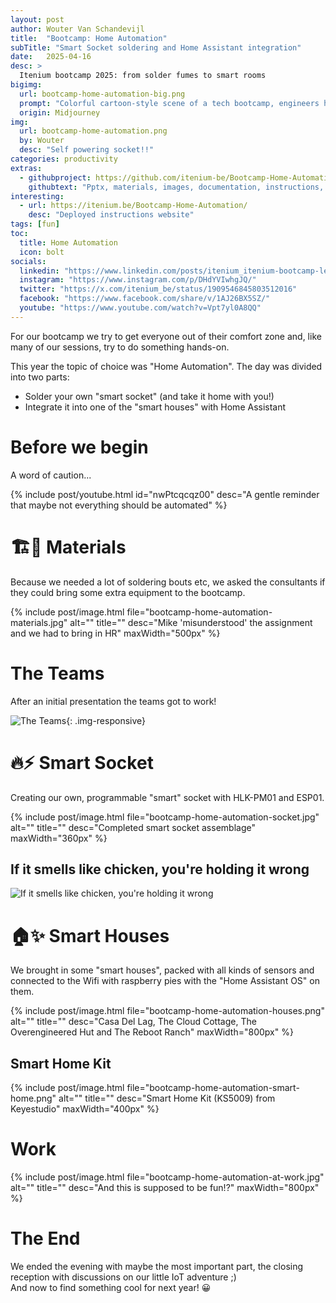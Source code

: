 ```yaml
---
layout: post
author: Wouter Van Schandevijl
title:  "Bootcamp: Home Automation"
subTitle: "Smart Socket soldering and Home Assistant integration"
date:   2025-04-16
desc: >
  Itenium bootcamp 2025: from solder fumes to smart rooms
bigimg:
  url: bootcamp-home-automation-big.png
  prompt: "Colorful cartoon-style scene of a tech bootcamp, engineers happily soldering a glowing smart socket, whimsical tools and gadget parts scattered around, smiling smart home with antenna and blinking lights in the background, exaggerated expressions, bold outlines, soft shading, fun and educational vibe, comic book aesthetic"
  origin: Midjourney
img:
  url: bootcamp-home-automation.png
  by: Wouter
  desc: "Self powering socket!!"
categories: productivity
extras:
  - githubproject: https://github.com/itenium-be/Bootcamp-Home-Automation
    githubtext: "Pptx, materials, images, documentation, instructions, ..."
interesting:
  - url: https://itenium.be/Bootcamp-Home-Automation/
    desc: "Deployed instructions website"
tags: [fun]
toc:
  title: Home Automation
  icon: bolt
socials:
  linkedin: "https://www.linkedin.com/posts/itenium_itenium-bootcamp-levelup-activity-7315312606049689601-6lsb"
  instagram: "https://www.instagram.com/p/DHdYVIwhgJQ/"
  twitter: "https://x.com/itenium_be/status/1909546845803512016"
  facebook: "https://www.facebook.com/share/v/1AJ26BX5SZ/"
  youtube: "https://www.youtube.com/watch?v=Vpt7yl0A8QQ"
---
```


For our bootcamp we try to get everyone out of their comfort zone
and, like many of our sessions, try to do something hands-on.

This year the topic of choice was "Home Automation". The day was divided
into two parts:

- Solder your own "smart socket" (and take it home with you!)
- Integrate it into one of the "smart houses" with Home Assistant

<!--more-->

# Before we begin

A word of caution...

{% include post/youtube.html id="nwPtcqcqz00" desc="A gentle reminder that maybe not everything should be automated" %}

# 🏗️🧰 Materials

Because we needed a lot of soldering bouts etc, we asked the consultants if they could bring
some extra equipment to the bootcamp.

{% include post/image.html file="bootcamp-home-automation-materials.jpg" alt="" title="" desc="Mike 'misunderstood' the assignment and we had to bring in HR" maxWidth="500px" %}


# The Teams

After an initial presentation the teams got to work! 

![The Teams](/assets/blog-images/bootcamp-home-automation-teams.png){: .img-responsive}


# 🔥⚡ Smart Socket

Creating our own, programmable "smart" socket with HLK-PM01 and ESP01.

{% include post/image.html file="bootcamp-home-automation-socket.jpg" alt="" title="" desc="Completed smart socket assemblage" maxWidth="360px" %}


## If it smells like chicken, you're holding it wrong

![If it smells like chicken, you're holding it wrong](/assets/blog-images/bootcamp-home-automation-soldering-meme.png)



# 🏠✨ Smart Houses

We brought in some "smart houses", packed with all kinds of sensors and connected to the Wifi with
raspberry pies with the "Home Assistant OS" on them.

{% include post/image.html file="bootcamp-home-automation-houses.png" alt="" title="" desc="Casa Del Lag, The Cloud Cottage, The Overengineered Hut and The Reboot Ranch" maxWidth="800px" %}

## Smart Home Kit

{% include post/image.html file="bootcamp-home-automation-smart-home.png" alt="" title="" desc="Smart Home Kit (KS5009) from Keyestudio" maxWidth="400px" %}



# Work

{% include post/image.html file="bootcamp-home-automation-at-work.jpg" alt="" title="" desc="And this is supposed to be fun!?" maxWidth="800px" %}


# The End

We ended the evening with maybe the most important part, the closing reception with discussions on
our little IoT adventure ;)  
And now to find something cool for next year! 😀
